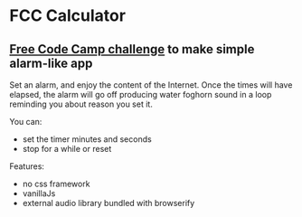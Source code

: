 FCC Calculator
===========================
[Free Code Camp challenge](https://www.freecodecamp.org/challenges/build-a-pomodoro-clock) to make simple alarm-like app
--------------------------
Set an alarm, and enjoy the content of the Internet. Once the times will have elapsed, the alarm will go off producing water foghorn sound in a loop reminding you about reason you set it.

You can:
- set the timer minutes and seconds
- stop for a while or reset

Features:
- no css framework
- vanillaJs
- external audio library bundled with browserify

